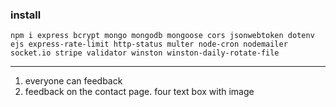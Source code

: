 ### install

```
npm i express bcrypt mongo mongodb mongoose cors jsonwebtoken dotenv ejs express-rate-limit http-status multer node-cron nodemailer socket.io stripe validator winston winston-daily-rotate-file
```

---

1. everyone can feedback
2. feedback on the contact page. four text box with image
